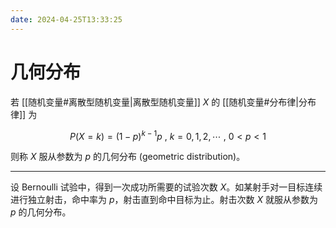 ```yaml
---
date: 2024-04-25T13:33:25
---
```


# 几何分布

若 [[随机变量#离散型随机变量|离散型随机变量]] $X$ 的 [[随机变量#分布律|分布律]] 为

$$
P\left(X=k \right)=\left(1-p \right)^{k-1}p \ , \ k=0,1,2,\cdots \ , \ 0<p<1
$$

则称 $X$ 服从参数为 $p$ 的几何分布 (geometric distribution)。

---

设 Bernoulli 试验中，得到一次成功所需要的试验次数 $X$。如某射手对一目标连续进行独立射击，命中率为 $p$，射击直到命中目标为止。射击次数 $X$ 就服从参数为 $p$ 的几何分布。
